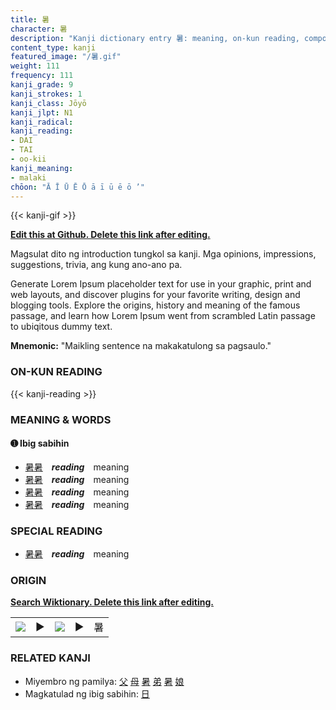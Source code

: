 ```yaml
---
title: 暑
character: 暑
description: "Kanji dictionary entry 暑: meaning, on-kun reading, compounds, origin, related kanji"
content_type: kanji
featured_image: "/暑.gif"
weight: 111
frequency: 111
kanji_grade: 9
kanji_strokes: 1
kanji_class: Jōyō
kanji_jlpt: N1
kanji_radical: 
kanji_reading: 
- DAI
- TAI
- oo-kii
kanji_meaning:
- malaki
chōon: "Ā Ī Ū Ē Ō ā ī ū ē ō ’"
---
```

[//]: # (Don't edit the line below. Kanji animated GIF code is automatically generated.)
{{< kanji-gif >}}

[//]: # (Edit below this line.)

**[Edit this at Github. Delete this link after editing.](https://github.com/tim0g/tim/tree/main/content/kanji/暑/index.md)**

Magsulat dito ng introduction tungkol sa kanji. Mga opinions, impressions, suggestions, trivia, ang kung ano-ano pa.

Generate Lorem Ipsum placeholder text for use in your graphic, print and web layouts, and discover plugins for your favorite writing, design and blogging tools. Explore the origins, history and meaning of the famous passage, and learn how Lorem Ipsum went from scrambled Latin passage to ubiqitous dummy text.
 
**Mnemonic:** "Maikling sentence na makakatulong sa pagsaulo."

### ON-KUN READING

[//]: # (Don't edit the line below. ON-KUN READING code is automatically generated.)
{{< kanji-reading >}}

### MEANING & WORDS

#### ➊ **Ibig sabihin**
  - [暑](../暑)[暑](../暑)　***reading***　meaning
  - [暑](../暑)[暑](../暑)　***reading***　meaning
  - [暑](../暑)[暑](../暑)　***reading***　meaning
  - [暑](../暑)[暑](../暑)　***reading***　meaning

### SPECIAL READING
  - [暑](../暑)[暑](../暑)　***reading***　meaning

### ORIGIN

**[Search Wiktionary. Delete this link after editing.](https://wiktionary.org/wiki/暑)**
<table class="kanji-table"><tr><td>
<img src="60px-暑-bronze.svg.png">
</td><td>▶</td><td>
<img src="60px-暑-oracle.svg.png">
</td><td>▶</td>
<td class="kanji-origin">暑</td>
</tr></table>

### RELATED KANJI
- Miyembro ng pamilya: [父](../父) [母](../母) [暑](../暑) [弟](../弟) [暑](../暑) [娘](../娘)
- Magkatulad ng ibig sabihin: [日](../日)
